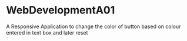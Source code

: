 # WebDevelopmentA01

A Responsive Application to change the color of button based on colour entered in text box
and later reset

